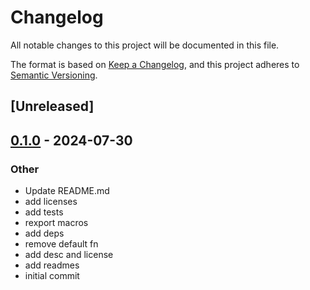 # Changelog
All notable changes to this project will be documented in this file.

The format is based on [Keep a Changelog](https://keepachangelog.com/en/1.0.0/),
and this project adheres to [Semantic Versioning](https://semver.org/spec/v2.0.0.html).

## [Unreleased]

## [0.1.0](https://github.com/ratnaraj7/better-routes/releases/tag/better-routes-v0.1.0) - 2024-07-30

### Other
- Update README.md
- add licenses
- add tests
- rexport macros
- add deps
- remove default fn
- add desc and license
- add readmes
- initial commit
